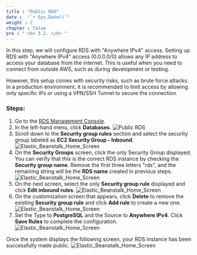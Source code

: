 ```yaml
---
title : "Public RDS"
date :  "`r Sys.Date()`" 
weight : 2 
chapter : false
pre : " <b> 3.2. </b> "
---
```


In this step, we will configure RDS with "Anywhere IPv4" access. Setting up RDS with "Anywhere IPv4" access (0.0.0.0/0) allows any IP address to access your database from the internet. This is useful when you need to connect from outside AWS, such as during development or testing.

However, this setup comes with security risks, such as brute force attacks. In a production environment, it is recommended to limit access by allowing only specific IPs or using a VPN/SSH Tunnel to secure the connection.

### Steps:

1. Go to the [RDS Management Console](https://ap-southeast-2.console.aws.amazon.com/rds/home?region=ap-southeast-2#).
2. In the left-hand menu, click **Databases**.
   ![Public RDS](/images/3.connect/009-.png)
3. Scroll down to the **Security group rules** section and select the security group labeled as **EC2 Security Group - Inbound**.
   ![Elastic_Beanstalk_Home_Screen](/images/3.connect/010-.png)
4. On the **Security Groups** screen, click the only Security Group displayed. You can verify that this is the correct RDS instance by checking the **Security group name**. Remove the first three letters "rds", and the remaining string will be the **RDS name** created in previous steps.
   ![Elastic_Beanstalk_Home_Screen](/images/3.connect/011-.png)
5. On the next screen, select the only **Security group rule** displayed and click **Edit inbound rules**.
   ![Elastic_Beanstalk_Home_Screen](/images/3.connect/012-.png)
6. On the customization screen that appears, click **Delete** to remove the existing **Security group rule** and click **Add rule** to create a new one.
   ![Elastic_Beanstalk_Home_Screen](/images/3.connect/013-.png)
7. Set the Type to **PostgreSQL** and the Source to **Anywhere IPv4**. Click **Save Rules** to complete the configuration.
   ![Elastic_Beanstalk_Home_Screen](/images/3.connect/014-.png)

Once the system displays the following screen, your RDS instance has been successfully made public.
   ![Elastic_Beanstalk_Home_Screen](/images/3.connect/015-.png)
